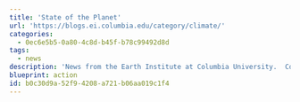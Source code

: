 ```yaml
---
title: 'State of the Planet'
url: 'https://blogs.ei.columbia.edu/category/climate/'
categories:
  - 0ec6e5b5-0a80-4c8d-b45f-b78c99492d8d
tags:
  - news
description: 'News from the Earth Institute at Columbia University.  Columbia’s Earth Institute blends research in the physical and social sciences, education and practical solutions to help guide the world onto a path toward sustainability.'
blueprint: action
id: b0c30d9a-52f9-4208-a721-b06aa019c1f4
---
```

